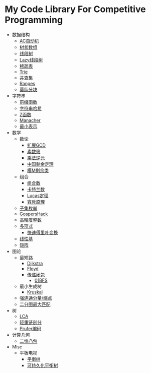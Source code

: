 # My Code Library For Competitive Programming
- 数据结构
	- [AC自动机](https://github.com/hhy3/cp-library/blob/master/include/hy/AC.hpp#L14-L99)
	- [树状数组](https://github.com/hhy3/cp-library/blob/master/include/hy/fenwick_tree.hpp#L10-L50)
	- [线段树](https://github.com/hhy3/cp-library/blob/master/include/hy/segtree.hpp#L10-L47)
	- [Lazy线段树](https://github.com/hhy3/cp-library/blob/master/include/hy/segtree.hpp#L50-L131)
	- [稀疏表](https://github.com/hhy3/cp-library/blob/master/include/hy/sparse_table.hpp#L6-L29)
	- [Trie](https://github.com/hhy3/cp-library/blob/master/include/hy/trie.hpp#L11-L114)
	- [并查集](https://github.com/hhy3/cp-library/blob/master/include/hy/union_find.hpp#L10-L33)
	- [Ranges](https://github.com/hhy3/cp-library/blob/master/include/hy/Ranges.hpp#L9-L27)
  - [莫队分块](https://github.com/hhy3/cp-library/blob/master/include/hy/Mo.hpp#L12-L43)
- 字符串
	- [前缀函数](https://github.com/hhy3/cp-library/blob/master/include/hy/string.hpp#L13-L31)
	- [字符串哈希](https://github.com/hhy3/cp-library/blob/master/include/hy/string.hpp#L24-L33)
	- [Z函数](https://github.com/hhy3/cp-library/blob/master/include/hy/string.hpp#L36-L45)
	- [Manacher](https://github.com/hhy3/cp-library/blob/master/include/hy/string.hpp#L48-L61)
	- [最小表示](https://github.com/hhy3/cp-library/blob/master/include/hy/string.hpp#L64-L77)
- 数学
	- 数论
		- [扩展GCD](https://github.com/hhy3/cp-library/blob/master/include/hy/math.hpp#L122-L130)
		- [素数筛](https://github.com/hhy3/cp-library/blob/master/include/hy/math.hpp#L20)
		- [乘法逆元](https://github.com/hhy3/cp-library/blob/master/include/hy/math.hpp#L46)
		- [中国剩余定理](https://github.com/hhy3/cp-library/blob/master/include/hy/math.hpp#L102)
		- [模M剩余类](https://github.com/hhy3/cp-library/blob/master/include/hy/modint.hpp#L15)
	- 组合
		- [组合数](https://github.com/hhy3/cp-library/blob/master/include/hy/math.hpp#L92-L100)
		- [卡特兰数](https://github.com/hhy3/cp-library/blob/master/include/hy/math.hpp#L102-L108)
		- [Lucas定理](https://github.com/hhy3/cp-library/blob/master/include/hy/math.hpp#L32-L47)
		- [容斥原理](https://github.com/hhy3/cp-library/blob/master/include/hy/math.hpp#L110-L119)
	- [子集枚举](https://github.com/hhy3/cp-library/blob/master/include/hy/math.hpp#L130)
	- [GospersHack](https://github.com/hhy3/cp-library/blob/master/include/hy/math.hpp#L139)
	- [高精度整数](https://github.com/hhy3/cp-library/blob/master/include/hy/bigint.hpp#L20)
	- [多项式](https://github.com/hhy3/cp-library/blob/master/include/hy/poly.hpp)
		- [快速傅里叶变换](https://github.com/hhy3/cp-library/blob/master/include/hy/poly.hpp#L44-L75)
	- [线性基](https://github.com/hhy3/cp-library/blob/master/include/hy/linear_bases.hpp#L20)
	- [矩阵](https://github.com/hhy3/cp-library/blob/master/include/hy/matrix.hpp#L19)
- 图论
	- 最短路
		- [Dijkstra](https://github.com/hhy3/cp-library/blob/master/include/hy/shortest_path.hpp#L18-L37)
		- [Floyd](https://github.com/hhy3/cp-library/blob/master/include/hy/shortest_path.hpp#L39-L43)
      - [传递闭包](https://github.com/hhy3/cp-library/blob/master/include/hy/transitive_closure.hpp#L8-L18)
		- [01BFS](https://github.com/hhy3/cp-library/blob/master/include/hy/shortest_path.hpp#L46-L62)
	- 最小生成树
		- [Kruskal](https://github.com/hhy3/cp-library/blob/master/include/hy/MST.hpp#L16-L26)
  - [强连通分量/缩点](https://github.com/hhy3/cp-library/blob/master/include/hy/SCC.hpp#L9)
  - [二分图最大匹配](https://github.com/hhy3/cp-library/blob/master/include/hy/hungarian.hpp#L22)
- 树
	- [LCA](https://github.com/hhy3/cp-library/blob/master/include/hy/tree_algos.hpp#L24)
	- [轻重链剖分](https://github.com/hhy3/cp-library/blob/master/include/hy/tree_algos.hpp#L91)
	- [Prufer编码](https://github.com/hhy3/cp-library/blob/master/include/hy/tree_algos.hpp#L156)
- 计算几何
	- [二维凸包](https://github.com/hhy3/cp-library/blob/master/include/hy/geometry.hpp#L131)
- Misc
	- 平板电视
		- [平衡树](https://github.com/hhy3/cp-library/blob/master/include/hy/pbds.cc#L7)
		- [可持久化平衡树](https://github.com/hhy3/cp-library/blob/master/include/hy/pbds.cc#L24-L25)
